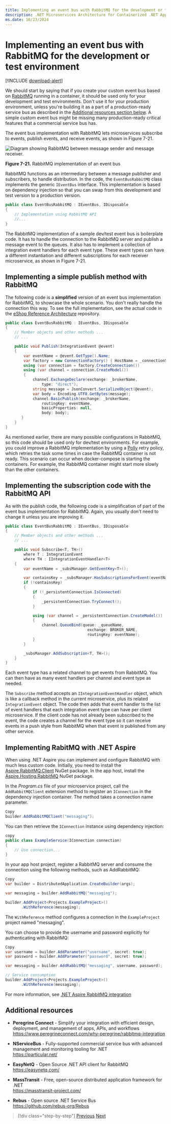 ```yaml
---
title: Implementing an event bus with RabbitMQ for the development or test environment
description: .NET Microservices Architecture for Containerized .NET Applications | Use RabbitMQ to implement event bus messaging for integration events in development or test environments.
ms.date: 10/23/2024
---
```

# Implementing an event bus with RabbitMQ for the development or test environment

[!INCLUDE [download-alert](../includes/download-alert.md)]

We should start by saying that if you create your custom event bus based on [RabbitMQ](https://www.rabbitmq.com/) running in a container, it should be used only for your development and test environments. Don't use it for your production environment, unless you're building it as a part of a production-ready service bus as described in the [Additional resources section below](rabbitmq-event-bus-development-test-environment.md#additional-resources). A simple custom event bus might be missing many production-ready critical features that a commercial service bus has.

The event bus implementation with RabbitMQ lets microservices subscribe to events, publish events, and receive events, as shown in Figure 7-21.

![Diagram showing RabbitMQ between message sender and message receiver.](./media/rabbitmq-implementation.png)

**Figure 7-21.** RabbitMQ implementation of an event bus

RabbitMQ functions as an intermediary between a message publisher and subscribers, to handle distribution. In the code, the `EventBusRabbitMQ` class implements the generic `IEventBus` interface. This implementation is based on dependency injection so that you can swap from this development and test version to a production version.

```csharp
public class EventBusRabbitMQ : IEventBus, IDisposable
{
    // Implementation using RabbitMQ API
    //...
}
```

The RabbitMQ implementation of a sample dev/test event bus is boilerplate code. It has to handle the connection to the RabbitMQ server and publish a message event to the queues. It also has to implement a collection of integration event handlers for each event type. These event types can have a different instantiation and different subscriptions for each receiver microservice, as shown in Figure 7-21.

## Implementing a simple publish method with RabbitMQ

The following code is a **simplified** version of an event bus implementation for RabbitMQ, to showcase the whole scenario. You don't really handle the connection this way. To see the full implementation, see the actual code in the [eShop Reference Architecture](https://github.com/dotnet/eShop/blob/main/src/EventBusRabbitMQ/RabbitMQEventBus.cs) repository.

```csharp
public class EventBusRabbitMQ : IEventBus, IDisposable
{
    // Member objects and other methods ...
    // ...

    public void Publish(IntegrationEvent @event)
    {
        var eventName = @event.GetType().Name;
        var factory = new ConnectionFactory() { HostName = _connectionString };
        using (var connection = factory.CreateConnection())
        using (var channel = connection.CreateModel())
        {
            channel.ExchangeDeclare(exchange: _brokerName,
                type: "direct");
            string message = JsonConvert.SerializeObject(@event);
            var body = Encoding.UTF8.GetBytes(message);
            channel.BasicPublish(exchange: _brokerName,
                routingKey: eventName,
                basicProperties: null,
                body: body);
       }
    }
}
```

As mentioned earlier, there are many possible configurations in RabbitMQ, so this code should be used only for dev/test environments. For example, you could improve a RabbitMQ implementation by using a [Polly](https://github.com/App-vNext/Polly) retry policy, which retries the task some times in case the RabbitMQ container is not ready. This scenario can occur when docker-compose is starting the containers. For example, the RabbitMQ container might start more slowly than the other containers.

## Implementing the subscription code with the RabbitMQ API

As with the publish code, the following code is a simplification of part of the event bus implementation for RabbitMQ. Again, you usually don't need to change it unless you are improving it.

```csharp
public class EventBusRabbitMQ : IEventBus, IDisposable
{
    // Member objects and other methods ...
    // ...

    public void Subscribe<T, TH>()
        where T : IntegrationEvent
        where TH : IIntegrationEventHandler<T>
    {
        var eventName = _subsManager.GetEventKey<T>();

        var containsKey = _subsManager.HasSubscriptionsForEvent(eventName);
        if (!containsKey)
        {
            if (!_persistentConnection.IsConnected)
            {
                _persistentConnection.TryConnect();
            }

            using (var channel = _persistentConnection.CreateModel())
            {
                channel.QueueBind(queue: _queueName,
                                    exchange: BROKER_NAME,
                                    routingKey: eventName);
            }
        }

        _subsManager.AddSubscription<T, TH>();
    }
}
```

Each event type has a related channel to get events from RabbitMQ. You can then have as many event handlers per channel and event type as needed.

The `Subscribe` method accepts an `IIntegrationEventHandler` object, which is like a callback method in the current microservice, plus its related `IntegrationEvent` object. The code then adds that event handler to the list of event handlers that each integration event type can have per client microservice. If the client code has not already been subscribed to the event, the code creates a channel for the event type so it can receive events in a push style from RabbitMQ when that event is published from any other service.

## Implementing RabitMQ with .NET Aspire

When using .NET Aspire you can implement and configure RabbitMQ with much less custom code. Initially, you need to install the [Aspire.RabbitMQ.Client](https://www.nuget.org/packages/Aspire.RabbitMQ.Client) NuGet package. In the app host, install the [Aspire.Hosting.RabbitMQ](https://www.nuget.org/packages/Aspire.Hosting.RabbitMQ) NuGet package.

In the _Program.cs_ file of your microservice project, call the `AddRabbitMQClient` extension method to register an `IConnection` in the dependency injection container. The method takes a connection name parameter.

```csharp
Copy
builder.AddRabbitMQClient("messaging");
```

You can then retrieve the `IConnection` instance using dependency injection:

```csharp
copy
public class ExampleService(IConnection connection)
{
    // Use connection...
}
```

In your app host project, register a RabbitMQ server and consume the connection using the following methods, such as AddRabbitMQ:

```csharp
Copy
var builder = DistributedApplication.CreateBuilder(args);

var messaging = builder.AddRabbitMQ("messaging");

builder.AddProject<Projects.ExampleProject>()
       .WithReference(messaging);
```

The `WithReference` method configures a connection in the `ExampleProject` project named "messaging".

You can choose to provide the username and password explicitly for authenticating with RabbitMQ:

```csharp
Copy
var username = builder.AddParameter("username", secret: true);
var password = builder.AddParameter("password", secret: true);

var messaging = builder.AddRabbitMQ("messaging", username, password);

// Service consumption
builder.AddProject<Projects.ExampleProject>()
       .WithReference(messaging);
```

For more information, see [.NET Aspire RabbitMQ integration](/dotnet/aspire/messaging/rabbitmq-client-integration)

## Additional resources

- **Peregrine Connect** - Simplify your integration with efficient design, deployment, and management of apps, APIs, and workflows \
  <https://www.peregrineconnect.com/why-peregrine/rabbitmq-integration>

- **NServiceBus** - Fully-supported commercial service bus with advanced management and monitoring tooling for .NET \
  <https://particular.net/>

- **EasyNetQ** - Open Source .NET API client for RabbitMQ \
  <https://easynetq.com/>

- **MassTransit** - Free, open-source distributed application framework for .NET \
  <https://masstransit-project.com/>
  
- **Rebus** - Open source .NET Service Bus \
  <https://github.com/rebus-org/Rebus>

> [!div class="step-by-step"]
> [Previous](integration-event-based-microservice-communications.md)
> [Next](background-tasks-with-ihostedservice.md)
